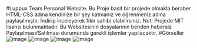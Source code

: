 #Luppux Team Personal Website.
Bu Proje basit bir projede olmakla beraber HTML-CSS adına kendinize bir şey katmanız ve öğrenmeniz adına paylaşılmıştır. İndirip inceleyerek fikir sahibi olabilirsiniz.
Not:
Projede MIT lisansı bulunmaktadır. Bu Websitesinin dosyalarının benden habersiz Paylaşılması/Satılması durumunda gerekli işlemler yapılacaktır.
#Görseller
![image](https://user-images.githubusercontent.com/74924310/219821174-87b46a1a-33d5-410c-ae3f-dabb1b6ecd8b.png)
![image](https://user-images.githubusercontent.com/74924310/219821180-54d9b2b6-0e3e-4fd3-983f-2c7f91cabc48.png)
![image](https://user-images.githubusercontent.com/74924310/219821189-ef935736-0690-49eb-b580-c4dd157bb571.png)
![image](https://user-images.githubusercontent.com/74924310/219821195-896acafe-d6dc-46cc-b358-0aff28637855.png)
